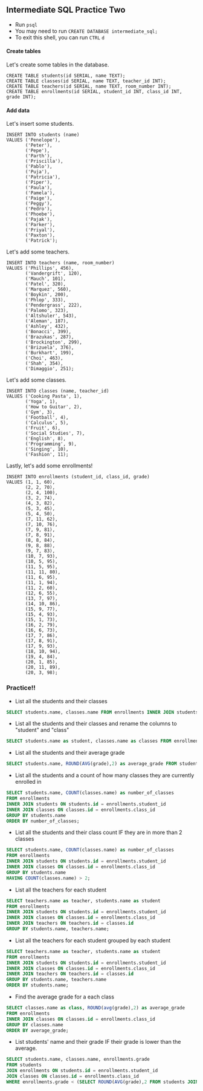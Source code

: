 ## Intermediate SQL Practice Two

* Run `psql`
* You may need to run `CREATE DATABASE intermediate_sql;`
* To exit this shell, you can run `CTRL` `d`

#### Create tables

Let's create some tables in the database.
```
CREATE TABLE students(id SERIAL, name TEXT);
CREATE TABLE classes(id SERIAL, name TEXT, teacher_id INT);
CREATE TABLE teachers(id SERIAL, name TEXT, room_number INT);
CREATE TABLE enrollments(id SERIAL, student_id INT, class_id INT, grade INT);
```

#### Add data

Let's insert some students.

```
INSERT INTO students (name)
VALUES ('Penelope'),
       ('Peter'),
       ('Pepe'),
       ('Parth'),
       ('Priscilla'),
       ('Pablo'),
       ('Puja'),
       ('Patricia'),
       ('Piper'),
       ('Paula'),
       ('Pamela'),
       ('Paige'),
       ('Peggy'),
       ('Pedro'),
       ('Phoebe'),
       ('Pajak'),
       ('Parker'),
       ('Priyal'),
       ('Paxton'),
       ('Patrick');
```

Let's add some teachers.

```
INSERT INTO teachers (name, room_number)
VALUES ('Phillips', 456),
       ('Vandergrift', 120),
       ('Mauch', 101),
       ('Patel', 320),
       ('Marquez', 560),
       ('Boykin', 200),
       ('Phlop', 333),
       ('Pendergrass', 222),
       ('Palomo', 323),
       ('Altshuler', 543),
       ('Aleman', 187),
       ('Ashley', 432),
       ('Bonacci', 399),
       ('Brazukas', 287),
       ('Brockington', 299),
       ('Brizuela', 376),
       ('Burkhart', 199),
       ('Choi', 463),
       ('Shah', 354),
       ('Dimaggio', 251);
```

Let's add some classes.

```
INSERT INTO classes (name, teacher_id)
VALUES ('Cooking Pasta', 1),
       ('Yoga', 1),
       ('How to Guitar', 2),
       ('Gym', 3),
       ('Football', 4),
       ('Calculus', 5),
       ('Fruit', 6),
       ('Social Studies', 7),
       ('English', 8),
       ('Programming', 9),
       ('Singing', 10),
       ('Fashion', 11);
```

Lastly, let's add some enrollments!

```
INSERT INTO enrollments (student_id, class_id, grade)
VALUES (1, 1, 60),
       (2, 2, 70),
       (2, 4, 100),
       (3, 2, 74),
       (4, 3, 82),
       (5, 3, 45),
       (5, 4, 50),
       (7, 11, 62),
       (7, 10, 76),
       (7, 9, 81),
       (7, 8, 91),
       (8, 8, 84),
       (9, 8, 88),
       (9, 7, 83),
       (10, 7, 93),
       (10, 5, 95),
       (11, 5, 95),
       (11, 11, 80),
       (11, 6, 95),
       (11, 1, 94),
       (11, 2, 60),
       (12, 6, 55),
       (13, 7, 97),
       (14, 10, 86),
       (15, 9, 77),
       (15, 4, 93),
       (15, 1, 73),
       (16, 2, 79),
       (16, 6, 73),
       (17, 7, 86),
       (17, 8, 91),
       (17, 9, 93),
       (18, 10, 94),
       (19, 4, 84),
       (20, 1, 85),
       (20, 11, 89),
       (20, 3, 98);
```

### Practice!!

* List all the students and their classes
```sql
SELECT students.name, classes.name FROM enrollments INNER JOIN students ON enrollments.student_id = students.id INNER JOIN classes ON enrollments.class_id = classes.id;
```
* List all the students and their classes and rename the columns to "student" and "class"
```sql
SELECT students.name as student, classes.name as classes FROM enrollments INNER JOIN students ON enrollments.student_id = students.id INNER JOIN classes ON enrollments.class_id = classes.id;
```
* List all the students and their average grade
```sql
SELECT students.name, ROUND(AVG(grade),2) as average_grade FROM students INNER JOIN enrollments ON students.id = enrollments.student_id GROUP BY students.name ORDER BY average_grade;
```
* List all the students and a count of how many classes they are currently enrolled in
```sql
SELECT students.name, COUNT(classes.name) as number_of_classes
FROM enrollments
INNER JOIN students ON students.id = enrollments.student_id
INNER JOIN classes ON classes.id = enrollments.class_id
GROUP BY students.name
ORDER BY number_of_classes;
```
* List all the students and their class count IF they are in more than 2 classes
```sql
SELECT students.name, COUNT(classes.name) as number_of_classes
FROM enrollments
INNER JOIN students ON students.id = enrollments.student_id
INNER JOIN classes ON classes.id = enrollments.class_id
GROUP BY students.name
HAVING COUNT(classes.name) > 2;
```
* List all the teachers for each student
```sql
SELECT teachers.name as teacher, students.name as student
FROM enrollments
INNER JOIN students ON students.id = enrollments.student_id
INNER JOIN classes ON classes.id = enrollments.class_id
INNER JOIN teachers ON teachers.id = classes.id
GROUP BY students.name, teachers.name;
```
* List all the teachers for each student grouped by each student
```sql
SELECT teachers.name as teacher, students.name as student
FROM enrollments
INNER JOIN students ON students.id = enrollments.student_id
INNER JOIN classes ON classes.id = enrollments.class_id
INNER JOIN teachers ON teachers.id = classes.id
GROUP BY students.name, teachers.name
ORDER BY students.name;

```
* Find the average grade for a each class
```sql
SELECT classes.name as class, ROUND(avg(grade),2) as average_grade
FROM enrollments
INNER JOIN classes ON classes.id = enrollments.class_id
GROUP BY classes.name
ORDER BY average_grade;
```
* List students' name and their grade IF their grade is lower than the average.
```sql
SELECT students.name, classes.name, enrollments.grade
FROM students
JOIN enrollments ON students.id = enrollments.student_id
JOIN classes ON classes.id = enrollments.class_id
WHERE enrollments.grade < (SELECT ROUND(AVG(grade),2 FROM students JOIN enrollments ON students.id = enrollments.student_id);
```

